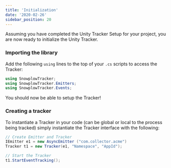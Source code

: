 ```yaml
---
title: 'Initialization'
date: '2020-02-26'
sidebar_position: 20
---
```


Assuming you have completed the Unity Tracker Setup for your project, you are now ready to initialize the Unity Tracker.

### Importing the library

Add the following `using` lines to the top of your `.cs` scripts to access the Tracker:

```csharp
using SnowplowTracker;
using SnowplowTracker.Emitters;
using SnowplowTracker.Events;
```

You should now be able to setup the Tracker!

### Creating a tracker

To instantiate a Tracker in your code (can be global or local to the process being tracked) simply instantiate the Tracker interface with the following:

```csharp
// Create Emitter and Tracker
IEmitter e1 = new AsyncEmitter ("com.collector.acme")
Tracker t1 = new Tracker(e1, "Namespace", "AppId");

// Start the Tracker
t1.StartEventTracking();
```
